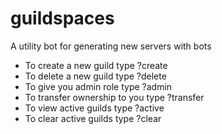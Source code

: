 # guildspaces

A utility bot for generating new servers with bots
- To create a new guild type ?create 
- To delete a new guild type ?delete
- To give you admin role type ?admin
- To transfer ownership to you type  ?transfer
- To view active guilds type ?active
- To clear active guilds type ?clear
